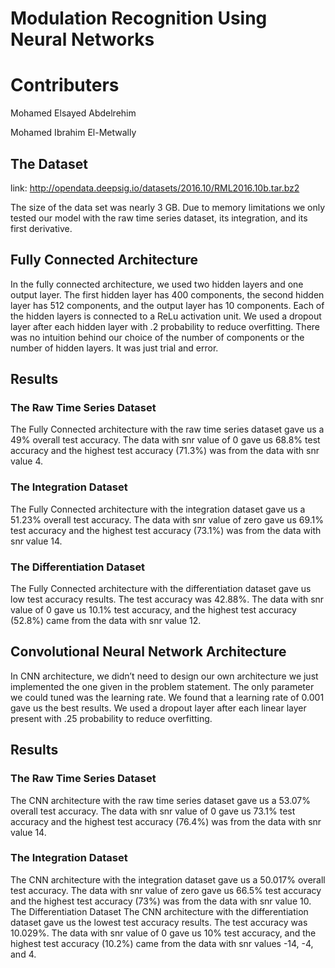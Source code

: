 # Modulation Recognition Using Neural Networks

# Contributers
Mohamed Elsayed Abdelrehim

Mohamed Ibrahim El-Metwally

## The Dataset

link: http://opendata.deepsig.io/datasets/2016.10/RML2016.10b.tar.bz2

The size of the data set was nearly 3 GB. Due to memory limitations we only tested our model with the raw time series dataset, its integration, and its first derivative.  

## Fully Connected Architecture
In the fully connected architecture, we used two hidden layers and one output layer. The first hidden layer has 400 components, the second hidden layer has 512 components, and the output layer has 10 components. Each of the hidden layers is connected to a ReLu activation unit. We used a dropout layer after each hidden layer with .2 probability to reduce overfitting. There was no intuition behind our choice of the number of components or the number of hidden layers. It was just trial and error.

## Results

### The Raw Time Series Dataset
The Fully Connected architecture with the raw time series dataset gave us a 49% overall test accuracy. The data with snr value of 0 gave us 68.8% test accuracy and the highest test accuracy (71.3%) was from the data with snr value 4.  


### The Integration Dataset 
The Fully Connected architecture with the integration dataset gave us a 51.23% overall test accuracy. The data with snr value of zero gave us 69.1% test accuracy and the highest test accuracy (73.1%) was from the data with snr value 14.  

### The Differentiation Dataset 
The Fully Connected architecture with the differentiation dataset gave us low test accuracy results. The test accuracy was 42.88%. The data with snr value of 0 gave us 10.1% test accuracy, and the highest test accuracy (52.8%) came from the data with snr value 12.
 

## Convolutional Neural Network Architecture
In CNN architecture, we didn’t need to design our own architecture we just implemented the one given in the problem statement. The only parameter we could tuned was the learning rate. We found that a learning rate of 0.001 gave us the best results. We used a dropout layer after each linear layer present with .25 probability to reduce overfitting. 

## Results


### The Raw Time Series Dataset
The CNN architecture with the raw time series dataset gave us a 53.07% overall test accuracy. The data with snr value of 0 gave us 73.1% test accuracy and the highest test accuracy (76.4%) was from the data with snr value 14.
  
### The Integration Dataset 
The CNN architecture with the integration dataset gave us a 50.017% overall test accuracy. The data with snr value of zero gave us 66.5% test accuracy and the highest test accuracy (73%) was from the data with snr value 10.  
The Differentiation Dataset 
The CNN architecture with the differentiation dataset gave us the lowest test accuracy results. The test accuracy was 10.029%. The data with snr value of 0 gave us 10% test accuracy, and the highest test accuracy (10.2%) came from the data with snr values -14, -4, and 4.
 

